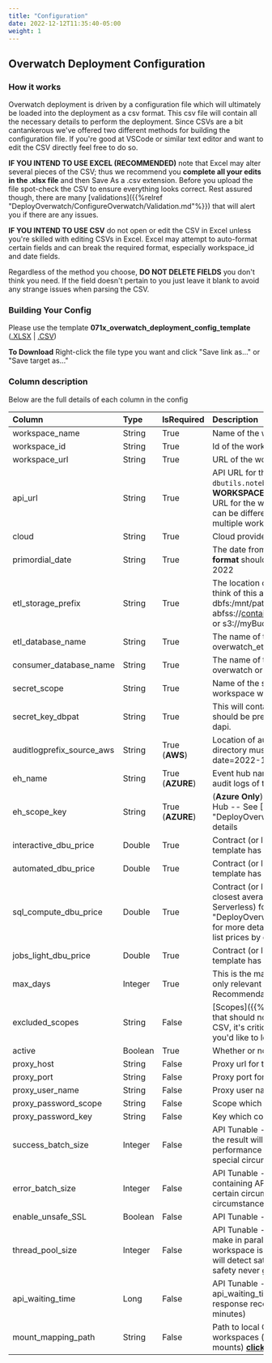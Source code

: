 ```yaml
---
title: "Configuration"
date: 2022-12-12T11:35:40-05:00
weight: 1
---
```

## Overwatch Deployment Configuration

### How it works
Overwatch deployment is driven by a configuration file which will ultimately be loaded into the deployment as 
a csv format. This csv file will contain all the necessary details to perform the deployment. Since CSVs are a bit 
cantankerous we've offered two different methods for building the configuration file. If you're good at VSCode or 
similar text editor and want to edit the CSV directly feel free to do so.

**IF YOU INTEND TO USE EXCEL (RECOMMENDED)** note that Excel may alter several pieces of the CSV; thus we recommend you **complete 
all your edits in the .xlsx file** and then Save As a .csv extension. Before you upload the file spot-check the CSV 
to ensure everything looks correct. Rest assured though, there are many 
[validations]({{%relref "DeployOverwatch/ConfigureOverwatch/Validation.md"%}}) that will alert you if there are 
any issues.

**IF YOU INTEND TO USE CSV** do not open or edit the CSV in Excel unless you're skilled with editing CSVs in Excel. 
Excel may attempt to auto-format certain fields and can break the required format, especially workspace_id and date 
fields.

Regardless of the method you choose, **DO NOT DELETE FIELDS** you don't think you need. If the field doesn't pertain 
to you just leave it blank to avoid any strange issues when parsing the CSV.

### Building Your Config

Please use the template **071x_overwatch_deployment_config_template** 
([.XLSX](/assets/DeployOverwatch/071x_overwatch_deployment_config_template.xlsx) | 
[.CSV](/assets/DeployOverwatch/071x_overwatch_deployment_config_template.csv))

**To Download** Right-click the file type you want and click "Save link as..." or "Save target as..."

### Column description
Below are the full details of each column in the config

| Column                    | Type    | IsRequired       | Description                                                                                                                                                                                                                                                                                                               |
|:--------------------------|:--------|:-----------------|:--------------------------------------------------------------------------------------------------------------------------------------------------------------------------------------------------------------------------------------------------------------------------------------------------------------------------|
| workspace_name            | String  | True             | Name of the workspace.                                                                                                                                                                                                                                                                                                    |
| workspace_id              | String  | True             | Id of the workspace.                                                                                                                                                                                                                                                                                                      |
| workspace_url             | String  | True             | URL of the workspace.                                                                                                                                                                                                                                                                                                     |
| api_url                   | String  | True             | API URL for the Workspace (execute in scala `dbutils.notebook.getContext().apiUrl.get` **ON THE TARGET WORKSPACE NOT DEPLOYMENT WORKSPACE** to get the API URL for the workspace. NOTE: Workspace_URL and API_URL can be different for a workspace but may be the same even for multiple workspaces).                     |
| cloud                     | String  | True             | Cloud provider (Azure or AWS).                                                                                                                                                                                                                                                                                            |
| primordial_date           | String  | True             | The date from which Overwatch will capture the details. The **format** should be **yyyy-MM-dd** ex: 2022-05-20 == May 20 2022                                                                                                                                                                                             |
| etl_storage_prefix	       | String  | True             | The location on which Overwatch will store the data. You can think of this as the Overwatch working directory. dbfs:/mnt/path/... or abfss://container@myStorageAccount.dfs.core.windows.net/... or s3://myBucket/...                                                                                                     |
| etl_database_name         | String  | True             | The name of the ETL data base for Overwatch (i.e. overwatch_etl or custom)                                                                                                                                                                                                                                                |
| consumer_database_name    | String  | True             | The name of the Consumer database for Overwatch. (i.e. overwatch or custom)                                                                                                                                                                                                                                               |
| secret_scope	             | String  | True             | Name of the secret scope. This must be created on the workspace which the Overwatch job will execute.                                                                                                                                                                                                                     |
| secret_key_dbpat	         | String  | True             | This will contain the PAT token of the workspace. The key should be present in the secret_scope and should start with dapi.                                                                                                                                                                                               |
| auditlogprefix_source_aws | String  | True (**AWS**)   | Location of auditlog (**AWS Only**). The contents under this directory must have the folders with the date partitions like date=2022-12-01                                                                                                                                                                                |
| eh_name                   | String  | True (**AZURE**) | Event hub name (**Azure Only**) The event hub will contain the audit logs of the workspace                                                                                                                                                                                                                                |
| eh_scope_key	             | String  | True (**AZURE**) | (**Azure Only**) Key that holds the connection string to the Event Hub -- See [EH Configuration]({{%relref "DeployOverwatch/CloudInfra/Azure.md"%}}/#step-2) for details                                                                                                                                                  |
| interactive_dbu_price	    | Double  | True             | Contract (or list) Price for interactive DBUs. The provided template has the list prices by default.                                                                                                                                                                                                                      |
| automated_dbu_price	      | Double  | True             | Contract (or list) Price for automated DBUs. The provided template has the list prices by default.                                                                                                                                                                                                                        |
| sql_compute_dbu_price     | Double  | True             | Contract (or list) Price for DBSQL DBUs. This should be the closest average price across your DBSQL Skus (classic / Pro / Serverless) for now. See [Custom Costs]({{%relref "DeployOverwatch/ConfigureOverwatch/CustomCosts.md"%}}) for more details. The provided template has the DBSQL Classic list prices by default. |
| jobs_light_dbu_price	     | Double  | True             | Contract (or list) Price for interactive DBUs. The provided template has the list prices by default.                                                                                                                                                                                                                      |
| max_days                  | Integer | True             | This is the max incrementals days that will be loaded. Usually only relevant for historical loading and rebuilds. Recommendation == 30                                                                                                                                                                                    |
| excluded_scopes	          | String  | False            | [Scopes]({{%relref "DataEngineer/Modules.md"%}}/#scopes) that should not be excluded from the pipelines. Since this is a CSV, it's critical that these are **colon delimited**. Leave blank if you'd like to load all overwatch scopes.                                                                                   |
| active                    | Boolean | True             | Whether or not the workspace should be validated / deployed.                                                                                                                                                                                                                                                              |
| proxy_host	               | String  | False            | Proxy url for the workspace.                                                                                                                                                                                                                                                                                              |
| proxy_port	               | String  | False            | Proxy port for the workspace                                                                                                                                                                                                                                                                                              |
| proxy_user_name	          | String  | False            | Proxy user name for the workspace.                                                                                                                                                                                                                                                                                        |
| proxy_password_scope	     | String  | False            | Scope which contains the proxy password key.                                                                                                                                                                                                                                                                              |
| proxy_password_key        | String  | False            | Key which contains proxy password.                                                                                                                                                                                                                                                                                        |
| success_batch_size	       | Integer | False            | API Tunable - Indicates the size of the buffer on filling of which the result will be written to a temp location. This is used to tune performance in certain circumstances. Leave default except for special circumstances. Default == 200                                                                               |
| error_batch_size	         | Integer | False            | API Tunable - Indicates the size of the error writer buffer containing API call errors. This is used to tune performance in certain circumstances. Leave default except for special circumstances. Default == 500                                                                                                         |
| enable_unsafe_SSL	        | Boolean | False            | API Tunable - Enables unsafe SSL. Default == False                                                                                                                                                                                                                                                                        |
| thread_pool_size	         | Integer | False            | API Tunable - Max number of API calls Overwatch is allowed to make in parallel. Default == 4. Increase for faster bronze but if workspace is busy, risks API endpoint saturation. Overwatch will detect saturation and back-off when detected but for safety never go over 8 without testing.                             |
| api_waiting_time	         | Long    | False            | API Tunable - Overwatch makes async api calls in parallel, api_waiting_time signifies the max wait time in case of no response received from the api call. Default = 300000(5 minutes)                                                                                                                                    |
| mount_mapping_path        | String  | False            | Path to local CSV holding details of all mounts on remote workspaces (only necessary for remote workspaces with >50 mounts) **[click here for more details]()**                                                                                                                                                           |
